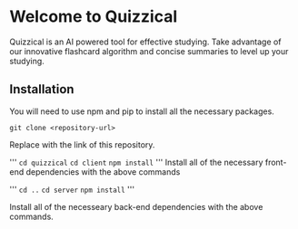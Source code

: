 # Welcome to Quizzical
Quizzical is an AI powered tool for effective studying. Take advantage of our innovative flashcard algorithm and concise summaries to level up your studying. 

## Installation
You will need to use npm and pip to install all the necessary packages.


`git clone <repository-url>`

Replace <repository-url> with the link of this repository.

'''
`cd quizzical`
`cd client`
`npm install`
'''
Install all of the necessary front-end dependencies with the above commands

'''
`cd ..`
`cd server`
`npm install`
'''

Install all of the necesseary back-end dependencies with the above commands.
